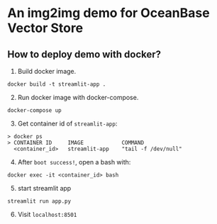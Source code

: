 # An img2img demo for OceanBase Vector Store

## How to deploy demo with docker?

1. Build docker image.

```shell
docker build -t streamlit-app .
```

2. Run docker image with docker-compose.

```shell
docker-compose up
```

3. Get container id of `streamlit-app`:

```shell
> docker ps
> CONTAINER ID     IMAGE            COMMAND
  <container_id>   streamlit-app    "tail -f /dev/null"
```

4. After `boot success!`, open a bash with:

```shell
docker exec -it <container_id> bash
```

5. start streamlit app

```shell
streamlit run app.py
```

6. Visit `localhost:8501`
